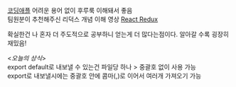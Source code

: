 [코딩애플](https://www.youtube.com/channel/UCSLrpBAzr-ROVGHQ5EmxnUg) 어려운 용어 없이 후루룩 이해돼서 좋음    
팀원분이 추천해주신 리덕스 개념 이해 영상 [React Redux](https://www.youtube.com/watch?v=9jULHSe41ls)

확실한건 나 혼자 더 주도적으로 공부하니 얻는게 더 많다는점이다. 알아갈 수록 굉장히 재밌음!    

<*오늘의 상식*>      
export default로 내보낼 수 있는건 파일당 하나 > 중괄호 없이 사용 가능     
export로 내보낼시에는 중괄호 안에 콤마(,)로 이어서 여러개 가져오기 가능      
